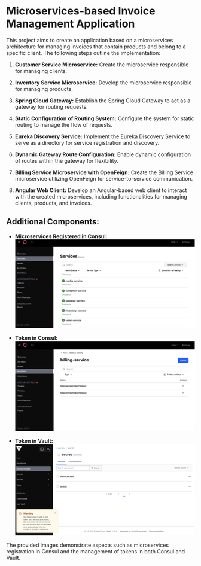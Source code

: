 # Microservices-based Invoice Management Application

This project aims to create an application based on a microservices architecture for managing invoices that contain products and belong to a specific client. The following steps outline the implementation:

1. **Customer Service Microservice:** Create the microservice responsible for managing clients.

2. **Inventory Service Microservice:** Develop the microservice responsible for managing products.

3. **Spring Cloud Gateway:** Establish the Spring Cloud Gateway to act as a gateway for routing requests.

4. **Static Configuration of Routing System:** Configure the system for static routing to manage the flow of requests.

5. **Eureka Discovery Service:** Implement the Eureka Discovery Service to serve as a directory for service registration and discovery.

6. **Dynamic Gateway Route Configuration:** Enable dynamic configuration of routes within the gateway for flexibility.

7. **Billing Service Microservice with OpenFeign:** Create the Billing Service microservice utilizing OpenFeign for service-to-service communication.

8. **Angular Web Client:** Develop an Angular-based web client to interact with the created microservices, including functionalities for managing clients, products, and invoices.

## Additional Components:

- **Microservices Registered in Consul:**
<img src="Pics/4.png"/><br/>

- **Token in Consul:**
<img src="Pics/5.png"/><br/>

- **Token in Vault:**
<img src="Pics/6.png"/><br/>


The provided images demonstrate aspects such as microservices registration in Consul and the management of tokens in both Consul and Vault.
